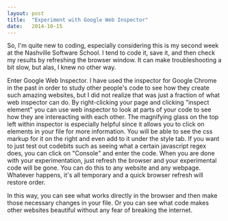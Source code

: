 ```yaml
---
layout: post
title:  "Experiment with Google Web Inspector"
date:   2014-10-15
---
```

So, I'm quite new to coding, especially considering this is my second week at the Nashville Software School. I tend to code it, save it, and then check my results by refreshing the browser window. It can make troubleshooting a bit slow, but alas, I knew no other way. 

Enter Google Web Inspector. I have used the inspector for Google Chrome in the past in order to study other people's code to see how they create such amazing websites, but I did not realize that was just a fraction of what web inspector can do. By right-clicking your page and clicking "inspect element" you can use web inspector to look at parts of your code to see how they are intereacting with each other. The magnifying glass on the top left within inspector is especially helpful since it allows you to click on elements in your file for more information. You will be able to see the css markup for it on the right and even add to it under the style tab. If you want to just test out codebits such as seeing what a certain javascript regex does, you can click on "Console" and enter the code. When you are done with your experimentation, just refresh the browser and your experimental code will be gone. You can do this to any website and any webpage. Whatever happens, it's all temporary and a quick browser refresh will restore order.

In this way, you can see what works directly in the browser and then make those necessary changes in your file. Or you can see what code makes other websites beautiful without any fear of breaking the internet. 
